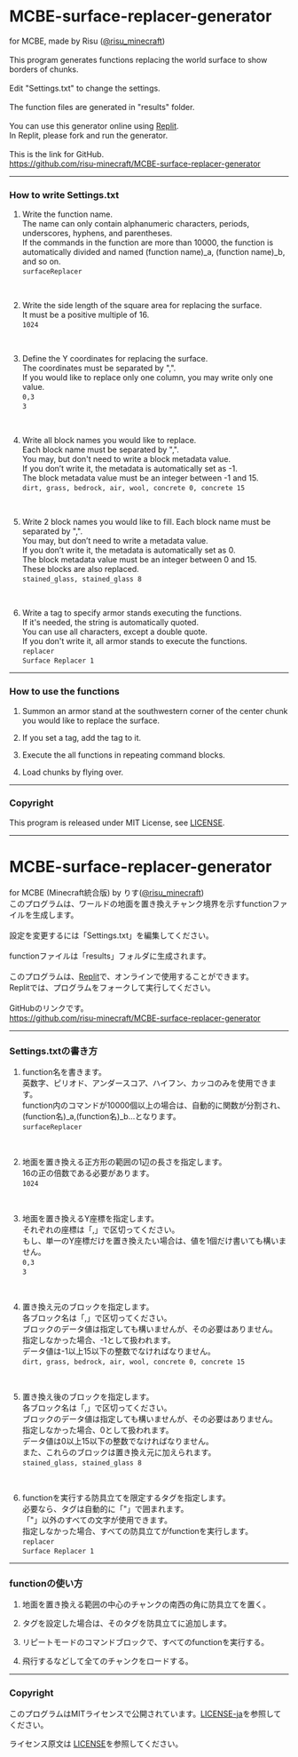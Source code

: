 # MCBE-surface-replacer-generator

for MCBE, made by Risu ([@risu_minecraft](https://twitter.com/risu_minecraft))<br>
<br>
This program generates functions replacing the world surface to show borders of chunks.<br>
<br>
Edit "Settings.txt" to change the settings.<br>
<br>
The function files are generated in "results" folder.<br>
<br>
You can use this generator online using [Replit](https://replit.com/@risumcbe/MCBE-surface-replacer-generator).<br>
In Replit, please fork and run the generator.<br>
<br>
This is the link for GitHub.<br>
https://github.com/risu-minecraft/MCBE-surface-replacer-generator
<br>

------------------------------------------------------------

### How to write Settings.txt<br>

1. Write the function name.<br>
The name can only contain alphanumeric characters, periods, underscores, hyphens, and parentheses.<br>
If the commands in the function are more than 10000, the function is automatically divided and named (function name)_a, (function name)_b, and so on.<br>
```surfaceReplacer```<br>
<br>

2. Write the side length of the square area for replacing the surface.<br>
It must be a positive multiple of 16.<br>
```1024```<br>
<br>

3. Define the Y coordinates for replacing the surface.<br>
The coordinates must be separated by ",".<br>
If you would like to replace only one column, you may write only one value.<br>
```0,3```<br>
```3```<br>
<br>

4. Write all block names you would like to replace.<br>
Each block name must be separated by ",".<br>
You may, but don't need to write a block metadata value.<br>
If you don’t write it, the metadata is automatically set as -1.<br>
The block metadata value must be an integer between -1 and 15.<br>
```dirt, grass, bedrock, air, wool, concrete 0, concrete 15```<br>
<br>

5. Write 2 block names you would like to fill. Each block name must be separated by ",".<br>
You may, but don’t need to write a metadata value.<br>
If you don’t write it, the metadata is automatically set as 0.<br>
The block metadata value must be an integer between 0 and 15.<br>
These blocks are also replaced.<br>
```stained_glass, stained_glass 8```<br>
<br>

6. Write a tag to specify armor stands executing the functions.<br>
If it's needed, the string is automatically quoted.<br>
You can use all characters, except a double quote.<br>
If you don't write it, all armor stands to execute the functions.<br>
```replacer```<br>
```Surface Replacer 1```<br>

------------------------------------------------------------
### How to use the functions <br>

1. Summon an armor stand at the southwestern corner of the center chunk you would like to replace the surface. <br>

2. If you set a tag, add the tag to it. <br>

3. Execute the all functions in repeating command blocks. <br>

4. Load chunks by flying over. <br>

------------------------------------------------------------
### Copyright <br>
This program is released under MIT License, see [LICENSE](https://github.com/risu-minecraft/MCBE-surface-replacer-generator/blob/main/LICENSE).

------------------------------------------------------------

# MCBE-surface-replacer-generator

for MCBE (Minecraft統合版) by りす([@risu_minecraft](https://twitter.com/risu_minecraft))
<br> 
このプログラムは、ワールドの地面を置き換えチャンク境界を示すfunctionファイルを生成します。<br>
<br>
設定を変更するには「Settings.txt」を編集してください。<br>
<br>
functionファイルは「results」フォルダに生成されます。<br>
<br>
このプログラムは、[Replit](https://replit.com/@risumcbe/MCBE-surface-replacer-generator)で、オンラインで使用することができます。<br>
Replitでは、プログラムをフォークして実行してください。<br>
<br> 
GitHubのリンクです。<br> 
https://github.com/risu-minecraft/MCBE-surface-replacer-generator 
<br> 

------------------------------------------------------------ 

### Settings.txtの書き方<br>

1. function名を書きます。<br>
英数字、ピリオド、アンダースコア、ハイフン、カッコのみを使用できます。<br>
function内のコマンドが10000個以上の場合は、自動的に関数が分割され、(function名)_a,(function名)_b...となります。<br>
```surfaceReplacer```<br>
<br> 

2. 地面を置き換える正方形の範囲の1辺の長さを指定します。<br>
16の正の倍数である必要があります。<br>
```1024```<br>
<br>

3. 地面を置き換えるY座標を指定します。<br>
それぞれの座標は「,」で区切ってください。<br>
もし、単一のY座標だけを置き換えたい場合は、値を1個だけ書いても構いません。<br>
```0,3```<br>
```3```<br> 
<br>

4. 置き換え元のブロックを指定します。<br>
各ブロック名は「,」で区切ってください。<br>
ブロックのデータ値は指定しても構いませんが、その必要はありません。<br>
指定しなかった場合、-1として扱われます。<br>
データ値は-1以上15以下の整数でなければなりません。<br>
```dirt, grass, bedrock, air, wool, concrete 0, concrete 15```<br>
<br> 

5. 置き換え後のブロックを指定します。<br>
各ブロック名は「,」で区切ってください。<br>
ブロックのデータ値は指定しても構いませんが、その必要はありません。<br>
指定しなかった場合、0として扱われます。<br>
データ値は0以上15以下の整数でなければなりません。<br>
また、これらのブロックは置き換え元に加えられます。<br> 
```stained_glass, stained_glass 8```<br>
<br> 

6. functionを実行する防具立てを限定するタグを指定します。<br>
必要なら、タグは自動的に「"」で囲まれます。<br>
「"」以外のすべての文字が使用できます。<br>
指定しなかった場合、すべての防具立てがfunctionを実行します。<br>
```replacer```<br>
```Surface Replacer 1```<br>

------------------------------------------------------------ 
### functionの使い方 <br>

1. 地面を置き換える範囲の中心のチャンクの南西の角に防具立てを置く。<br>

2. タグを設定した場合は、そのタグを防具立てに追加します。<br>

3. リピートモードのコマンドブロックで、すべてのfunctionを実行する。<br>

4. 飛行するなどして全てのチャンクをロードする。<br>

------------------------------------------------------------ 
### Copyright <br>
このプログラムはMITライセンスで公開されています。[LICENSE-ja](https://github.com/risu-minecraft/MCBE-surface-replacer-generator/blob/main/LICENSE-ja)を参照してください。 <br>

ライセンス原文は [LICENSE](https://github.com/risu-minecraft/MCBE-surface-replacer-generator/blob/main/LICENSE)を参照してください。
